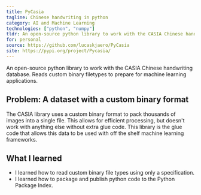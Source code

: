 ```yaml
---
title: PyCasia
tagline: Chinese handwriting in python
category: AI and Machine Learning
technologies: ["python", "numpy"]
tldr: An open-source python library to work with the CASIA Chinese handwriting database.
for: personal
source: https://github.com/lucaskjaero/PyCasia
site: https://pypi.org/project/Pycasia/
---
```

An open-source python library to work with the CASIA Chinese handwriting database. Reads custom binary filetypes to prepare for machine learning applications.

## Problem: A dataset with a custom binary format
The CASIA library uses a custom binary format to pack thousands of images into a single file. This allows for efficient processing, but doesn't work with anything else without extra glue code. This library is the glue code that allows this data to be used with off the shelf machine learning frameworks.

## What I learned
- I learned how to read custom binary file types using only a specification.
- I learned how to package and publish python code to the Python Package Index.
